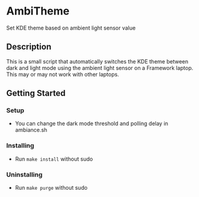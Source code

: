 # AmbiTheme 

Set KDE theme based on ambient light sensor value

## Description

This is a small script that automatically switches the KDE theme between dark and light mode using the ambient light sensor on a Framework laptop. This may or may not work with other laptops.

## Getting Started

### Setup

* You can change the dark mode threshold and polling delay in ambiance.sh

### Installing

* Run `make install` without sudo

### Uninstalling

* Run `make purge` without sudo

